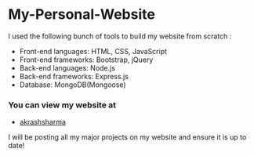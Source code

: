 # My-Personal-Website

I used the following bunch of tools to build my website from scratch :

* Front-end languages: HTML, CSS, JavaScript
* Front-end frameworks: Bootstrap, jQuery
* Back-end languages: Node.js
* Back-end frameworks: Express.js
* Database: MongoDB(Mongoose)

<h3> You can view my website at </h3>

* [akrashsharma](http://akrashsharma.com/)

I will be posting all my major projects on my website and ensure it is up to date!
